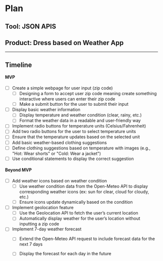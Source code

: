 # Plan

## Tool: JSON APIS
## Product: Dress based on Weather App

---

## Timeline

#### MVP
- [ ] Create a simple webpage for user input (zip code)
  - [ ] Designing a form to accept user zip code meaning create something interactive where users can enter their zip code
  - [ ] Make a submit button for the user to submit their input
- [ ] Display basic weather information
  - [ ] Display temperature and weather condition (clear, rainy, etc.)
  - [ ] Format the weather data in a readable and user-friendly way
- [ ]  Implement radio buttons for temperature units (Celsius/Fahrenheit)
  - [ ]  Add two radio buttons for the user to select temperature units
  - [ ]  Ensure that the temperature updates based on the selected unit
- [ ]  Add basic weather-based clothing suggestions
  - [ ]  Define clothing suggestions based on temperature with images (e.g., "Hot: Wear shorts" or "Cold: Wear a jacket")
  - [ ]  Use conditional statements to display the correct suggestion
#### Beyond MVP

- [ ] Add weather icons based on weather condition
  - [ ] Use weather condition data from the Open-Meteo API to display corresponding weather icons (ex: sun for clear, cloud for cloudy, etc.)
  - [ ] Ensure icons update dynamically based on the condition
- [ ] Implement geolocation feature
  - [ ] Use the Geolocation API to fetch the user’s current location
  - [ ] Automatically display weather for the user’s location without inputting a zip code
- [ ] Implement 7-day weather forecast
  - [ ] Extend the Open-Meteo API request to include forecast data for the next 7 days
  - [ ] Display the forecast for each day in the future


<!-- EXAMPLE

## Tool: APIs
## Product: Green Glass Door riddle app

## Timeline

### MVP

- [ ] Front-end
  - [x] Webpage to collect input from user (deadline: 4/15)
  - [ ] Webpage to display "yes, but a ___ can't" or "no, but a ___ can" (deadline: 5/1)
- [x] Back-end
  - [x] Use regex to test whether or not the word can go through the GGD (deadline: 3/1)
  - [x] Use the Twinword API to find related words (deadline: 3/15)
    - [ ] Iterate through the words until an opposite example can be found (deadline: 4/1)

#### Beyond MVP

- [ ] Use another API to make sure the opposite example is a noun
- [ ] Automate notification of API limit to make sure I don’t exceed free quota
- [ ] A multiple choice quizzer that will test the user’s knowledge of the solution

-->





<!-- DO NOT USE THIS YET

| Name | Glows | Grows |
| -------- | ------- | ------- |
|   |   |
|   |   |
|   |   |
|   |   |
|   |   |
|   |   |

-->
